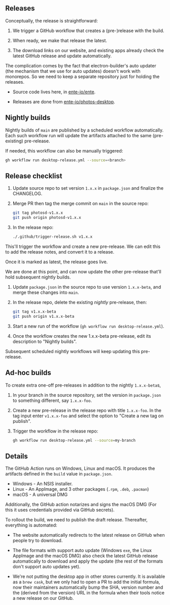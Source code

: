 ## Releases

Conceptually, the release is straightforward:

1.  We trigger a GitHub workflow that creates a (pre-)release with the build.

2.  When ready, we make that release the latest.

3.  The download links on our website, and existing apps already check the
    latest GitHub release and update automatically.

The complication comes by the fact that electron-builder's auto updater (the
mechanism that we use for auto updates) doesn't work with monorepos. So we need
to keep a separate repository just for holding the releases.

-   Source code lives here, in [ente-io/ente](https://github.com/ente-io/ente).

-   Releases are done from
    [ente-io/photos-desktop](https://github.com/ente-io/photos-desktop).

## Nightly builds

Nightly builds of `main` are published by a scheduled workflow automatically.
Each such workflow run will update the artifacts attached to the same
(pre-existing) pre-release.

If needed, this workflow can also be manually triggered:

```sh
gh workflow run desktop-release.yml --source=<branch>
```

## Release checklist

1.  Update source repo to set version `1.x.x` in `package.json` and finalize the
    CHANGELOG.

2.  Merge PR then tag the merge commit on `main` in the source repo:

    ```sh
    git tag photosd-v1.x.x
    git push origin photosd-v1.x.x
    ```

3.  In the release repo:

    ```sh
    ./.github/trigger-release.sh v1.x.x
    ```

This'll trigger the workflow and create a new pre-release. We can edit this to
add the release notes, and convert it to a release.

Once it is marked as latest, the release goes live.

We are done at this point, and can now update the other pre-release that'll hold
subsequent nightly builds.

1.  Update `package.json` in the source repo to use version `1.x.x-beta`, and
    merge these changes into `main`.

2.  In the release repo, delete the existing _nightly_ pre-release, then:

    ```sh
    git tag v1.x.x-beta
    git push origin v1.x.x-beta
    ```

3.  Start a new run of the workflow (`gh workflow run desktop-release.yml`).

4.  Once the workflow creates the new 1.x.x-beta pre-release, edit its
    description to "Nightly builds".

Subsequent scheduled nightly workflows will keep updating this pre-release.

## Ad-hoc builds

To create extra one-off pre-releases in addition to the nightly `1.x.x-beta`s,

1.  In your branch in the source repository, set the version in `package.json`
    to something different, say `1.x.x-foo`.

2.  Create a new pre-release in the release repo with title `1.x.x-foo`. In the
    tag input enter `v1.x.x-foo` and select the option to "Create a new tag on
    publish".

3.  Trigger the workflow in the release repo:

    ```sh
    gh workflow run desktop-release.yml --source=my-branch
    ```

## Details

The GitHub Action runs on Windows, Linux and macOS. It produces the artifacts
defined in the `build` value in `package.json`.

-   Windows - An NSIS installer.
-   Linux - An AppImage, and 3 other packages (`.rpm`, `.deb`, `.pacman`)
-   macOS - A universal DMG

Additionally, the GitHub action notarizes and signs the macOS DMG (For this it
uses credentials provided via GitHub secrets).

To rollout the build, we need to publish the draft release. Thereafter,
everything is automated:

-   The website automatically redirects to the latest release on GitHub when
    people try to download.

-   The file formats with support auto update (Windows `exe`, the Linux AppImage
    and the macOS DMG) also check the latest GitHub release automatically to
    download and apply the update (the rest of the formats don't support auto
    updates yet).

-   We're not putting the desktop app in other stores currently. It is available
    as a `brew cask`, but we only had to open a PR to add the initial formula,
    now their maintainers automatically bump the SHA, version number and the
    (derived from the version) URL in the formula when their tools notice a new
    release on our GitHub.

